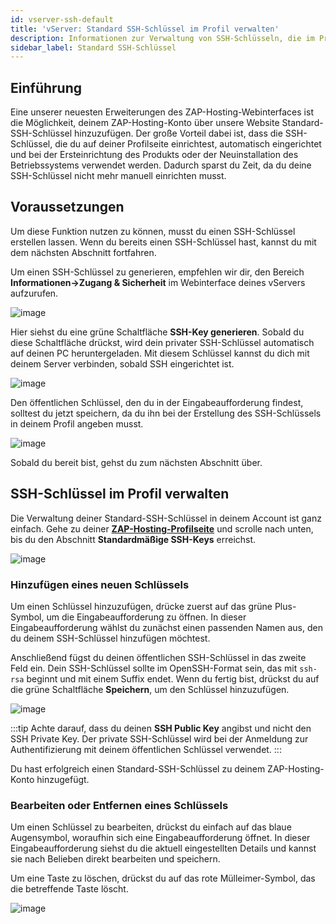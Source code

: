 ```yaml
---
id: vserver-ssh-default
title: 'vServer: Standard SSH-Schlüssel im Profil verwalten'
description: Informationen zur Verwaltung von SSH-Schlüsseln, die im Profil deines ZAP-Hosting-Kontos festgelegt sind - ZAP-Hosting.com Dokumentation
sidebar_label: Standard SSH-Schlüssel
---
```


## Einführung
Eine unserer neuesten Erweiterungen des ZAP-Hosting-Webinterfaces ist die Möglichkeit, deinem ZAP-Hosting-Konto über unsere Website Standard-SSH-Schlüssel hinzuzufügen. Der große Vorteil dabei ist, dass die SSH-Schlüssel, die du auf deiner Profilseite einrichtest, automatisch eingerichtet und bei der Ersteinrichtung des Produkts oder der Neuinstallation des Betriebssystems verwendet werden. Dadurch sparst du Zeit, da du deine SSH-Schlüssel nicht mehr manuell einrichten musst.

## Voraussetzungen
Um diese Funktion nutzen zu können, musst du einen SSH-Schlüssel erstellen lassen. Wenn du bereits einen SSH-Schlüssel hast, kannst du mit dem nächsten Abschnitt fortfahren.

Um einen SSH-Schlüssel zu generieren, empfehlen wir dir, den Bereich **Informationen->Zugang & Sicherheit** im Webinterface deines vServers aufzurufen. 

![image](https://screensaver01.zap-hosting.com/index.php/s/RepcLDoHdxM4o8H/preview)

Hier siehst du eine grüne Schaltfläche **SSH-Key generieren**. Sobald du diese Schaltfläche drückst, wird dein privater SSH-Schlüssel automatisch auf deinen PC heruntergeladen. Mit diesem Schlüssel kannst du dich mit deinem Server verbinden, sobald SSH eingerichtet ist.

![image](https://screensaver01.zap-hosting.com/index.php/s/pdTTNDzQKr4ib3x/preview)

Den öffentlichen Schlüssel, den du in der Eingabeaufforderung findest, solltest du jetzt speichern, da du ihn bei der Erstellung des SSH-Schlüssels in deinem Profil angeben musst.

![image](https://screensaver01.zap-hosting.com/index.php/s/Tc9MEGamAC9dDF3/preview)

Sobald du bereit bist, gehst du zum nächsten Abschnitt über.

## SSH-Schlüssel im Profil verwalten
Die Verwaltung deiner Standard-SSH-Schlüssel in deinem Account ist ganz einfach. Gehe zu deiner **[ZAP-Hosting-Profilseite](https://zap-hosting.com/en/customer/home/profile/)** und scrolle nach unten, bis du den Abschnitt **Standardmäßige SSH-Keys** erreichst.

![image](https://screensaver01.zap-hosting.com/index.php/s/pqENQmKeHAecEEf/preview)

### Hinzufügen eines neuen Schlüssels
Um einen Schlüssel hinzuzufügen, drücke zuerst auf das grüne Plus-Symbol, um die Eingabeaufforderung zu öffnen. In dieser Eingabeaufforderung wählst du zunächst einen passenden Namen aus, den du deinem SSH-Schlüssel hinzufügen möchtest.

Anschließend fügst du deinen öffentlichen SSH-Schlüssel in das zweite Feld ein. Dein SSH-Schlüssel sollte im OpenSSH-Format sein, das mit `ssh-rsa` beginnt und mit einem Suffix endet. Wenn du fertig bist, drückst du auf die grüne Schaltfläche **Speichern**, um den Schlüssel hinzuzufügen.

![image](https://screensaver01.zap-hosting.com/index.php/s/EwfJmWHM7ewXH6M/preview)

:::tip
Achte darauf, dass du deinen **SSH Public Key** angibst und nicht den SSH Private Key. Der private SSH-Schlüssel wird bei der Anmeldung zur Authentifizierung mit deinem öffentlichen Schlüssel verwendet.
:::

Du hast erfolgreich einen Standard-SSH-Schlüssel zu deinem ZAP-Hosting-Konto hinzugefügt.

### Bearbeiten oder Entfernen eines Schlüssels
Um einen Schlüssel zu bearbeiten, drückst du einfach auf das blaue Augensymbol, woraufhin sich eine Eingabeaufforderung öffnet. In dieser Eingabeaufforderung siehst du die aktuell eingestellten Details und kannst sie nach Belieben direkt bearbeiten und speichern.

Um eine Taste zu löschen, drückst du auf das rote Mülleimer-Symbol, das die betreffende Taste löscht.

![image](https://screensaver01.zap-hosting.com/index.php/s/YN9YoWcykQE65Nc/preview)
